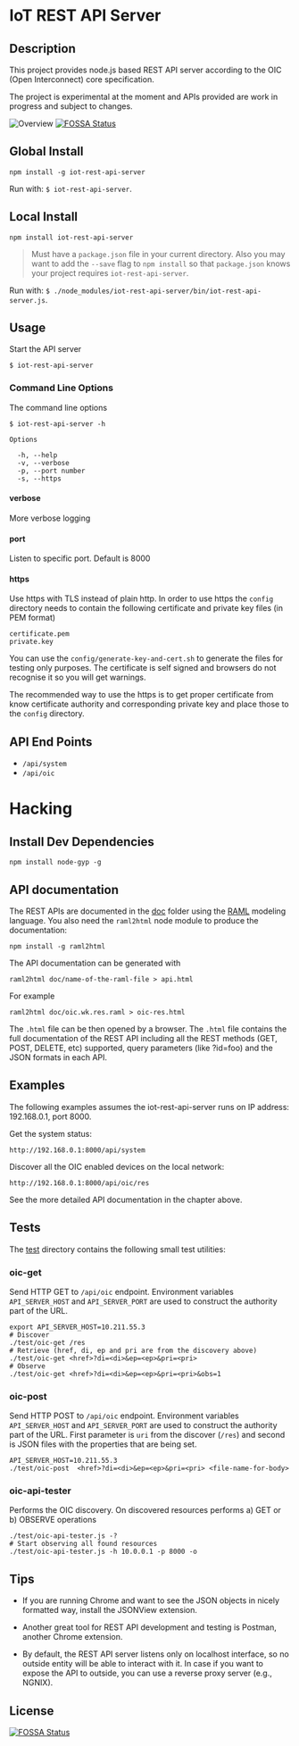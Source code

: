 # IoT REST API Server

## Description
This project provides node.js based REST API server according to the  OIC (Open
Interconnect) core specification.

The project is experimental at the moment and APIs provided are work in
progress and subject to changes.

![Overview](img/iot-rest-api-server.png)
[![FOSSA Status](https://app.fossa.io/api/projects/git%2Bgithub.com%2Fcarloskcheung%2Fiot-rest-api-server.svg?type=shield)](https://app.fossa.io/projects/git%2Bgithub.com%2Fcarloskcheung%2Fiot-rest-api-server?ref=badge_shield)

## Global Install

```
npm install -g iot-rest-api-server
```

Run with: `$ iot-rest-api-server`.

## Local Install

```
npm install iot-rest-api-server
```

> Must have a `package.json` file in your current directory. Also you may want
> to add the `--save` flag to `npm install` so that `package.json` knows your
> project requires `iot-rest-api-server`.

Run with: `$ ./node_modules/iot-rest-api-server/bin/iot-rest-api-server.js`.

## Usage

Start the API server

`$ iot-rest-api-server`

### Command Line Options

The command line options

```
$ iot-rest-api-server -h

Options

  -h, --help
  -v, --verbose
  -p, --port number
  -s, --https
```

#### verbose
More verbose logging

#### port
Listen to specific port. Default is 8000

#### https
Use https with TLS instead of plain http. In order to use https the `config`
directory needs to contain the following certificate and private key files (in
PEM format)

```
certificate.pem
private.key
```

You can use the `config/generate-key-and-cert.sh` to generate the files for
testing only purposes. The certificate is self signed and browsers do not
recognise it so you will get warnings.

The recommended way to use the https is to get proper certificate from know
certificate authority and corresponding private key and place those to the
`config` directory.

## API End Points

- `/api/system`
- `/api/oic`

# Hacking

## Install Dev Dependencies

```
npm install node-gyp -g
```

## API documentation

The REST APIs are documented in the [doc](./doc/) folder using the
[RAML](http://raml.org/) modeling language. You also need the `raml2html` node
module to produce the documentation:

```
npm install -g raml2html
```

The API documentation can be generated with

```
raml2html doc/name-of-the-raml-file > api.html
```

For example

```
raml2html doc/oic.wk.res.raml > oic-res.html
```

The `.html` file can be then opened by a browser. The `.html` file contains the
full documentation of the REST API including all the REST methods (GET, POST,
DELETE, etc) supported, query parameters (like ?id=foo) and the JSON formats in
each API.

## Examples

The following examples assumes the iot-rest-api-server runs on IP address:
192.168.0.1, port 8000.

Get the system status:

```
http://192.168.0.1:8000/api/system
```

Discover all the OIC enabled devices on the local network:

```
http://192.168.0.1:8000/api/oic/res
```

See the more detailed API documentation in the chapter above.

## Tests

The [test](./test/) directory contains the following small test utilities:

### oic-get

Send HTTP GET to `/api/oic` endpoint. Environment variables `API_SERVER_HOST`
and `API_SERVER_PORT` are used to construct the authority part of the URL.

```
export API_SERVER_HOST=10.211.55.3
# Discover
./test/oic-get /res
# Retrieve (href, di, ep and pri are from the discovery above)
./test/oic-get <href>?di=<di>&ep=<ep>&pri=<pri>
# Observe
./test/oic-get <href>?di=<di>&ep=<ep>&pri=<pri>&obs=1
```

### oic-post

Send HTTP POST to `/api/oic` endpoint. Environment variables `API_SERVER_HOST`
and `API_SERVER_PORT` are used to construct the authority part of the URL.
First parameter is `uri` from the discover (`/res`) and second is JSON files
with the properties that are being set.

```
API_SERVER_HOST=10.211.55.3
./test/oic-post  <href>?di=<di>&ep=<ep>&pri=<pri> <file-name-for-body>
```

### oic-api-tester

Performs the OIC discovery. On discovered resources performs a) GET or b)
OBSERVE operations

```
./test/oic-api-tester.js -?
# Start observing all found resources
./test/oic-api-tester.js -h 10.0.0.1 -p 8000 -o
```

## Tips

- If you are running Chrome and want to see the JSON objects in nicely formatted
way, install the JSONView extension.

- Another great tool for REST API development and testing is Postman, another
Chrome extension.

- By default, the REST API server listens only on localhost interface, so no outside
entity will be able to interact with it. In case if you want to expose the API to
outside, you can use a reverse proxy server (e.g., NGNIX).


## License
[![FOSSA Status](https://app.fossa.io/api/projects/git%2Bgithub.com%2Fcarloskcheung%2Fiot-rest-api-server.svg?type=large)](https://app.fossa.io/projects/git%2Bgithub.com%2Fcarloskcheung%2Fiot-rest-api-server?ref=badge_large)